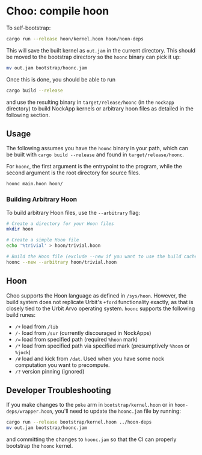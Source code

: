 # Choo: compile hoon

To self-bootstrap:

```bash
cargo run --release hoon/kernel.hoon hoon/hoon-deps
```

This will save the built kernel as `out.jam` in the current directory. This should be moved to the bootstrap directory so the `hoonc` binary can pick it up:

```bash
mv out.jam bootstrap/hoonc.jam
```

Once this is done, you should be able to run

``` bash
cargo build --release
```

and use the resulting binary in `target/release/hoonc` (in the `nockapp` directory) to build NockApp kernels or arbitrary hoon files as detailed in the following section.

## Usage

The following assumes you have the `hoonc` binary in your path, which can be built with `cargo build --release` and found in `target/release/hoonc`.

For `hoonc`, the first argument is the entrypoint to the program, while the second argument is the root directory for source files.

```bash
hoonc main.hoon hoon/
```

### Building Arbitrary Hoon

To build arbitrary Hoon files, use the `--arbitrary` flag:

```bash
# Create a directory for your Hoon files
mkdir hoon

# Create a simple Hoon file
echo '%trivial' > hoon/trivial.hoon

# Build the Hoon file (exclude --new if you want to use the build cache)
hoonc --new --arbitrary hoon/trivial.hoon
```

## Hoon

Choo supports the Hoon language as defined in `/sys/hoon`.  However, the build system does not replicate Urbit's `+ford`
functionality exactly, as that is closely tied to the Urbit Arvo operating system.  `hoonc` supports the following build
runes:

- `/+` load from `/lib`
- `/-` load from `/sur` (currently discouraged in NockApps)
- `/=` load from specified path (required `%hoon` mark)
- `/*` load from specified path via specified mark (presumptively `%hoon` or `%jock`)
- `/#` load and kick from `/dat`. Used when you have some nock computation you want to precompute.
- `/?` version pinning (ignored)

## Developer Troubleshooting

If you make changes to the `poke` arm in `bootstrap/kernel.hoon` or in `hoon-deps/wrapper.hoon`, you'll need to update the `hoonc.jam` file by running:

```bash
cargo run --release bootstrap/kernel.hoon ../hoon-deps
mv out.jam bootstrap/hoonc.jam
```

and committing the changes to `hoonc.jam` so that the CI can properly bootstrap the `hoonc` kernel.
